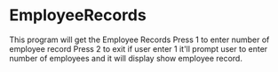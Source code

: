 # EmployeeRecords
 This program will get the Employee Records
 Press 1 to enter number of employee record
 Press 2 to exit
 if user enter 1 it'll prompt user to enter number of employees
 and it will display show employee record.
